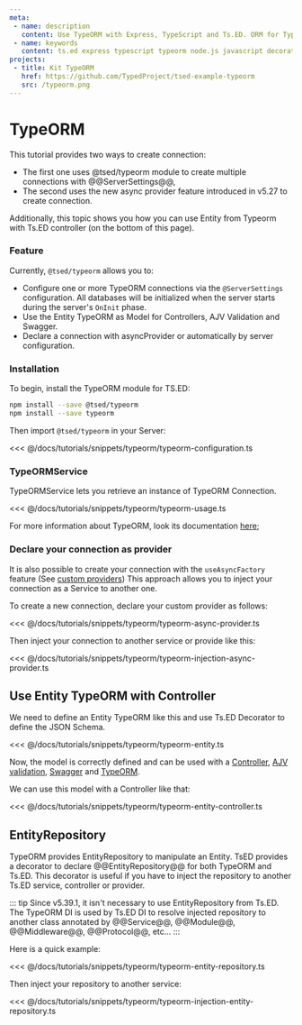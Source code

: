 ```yaml
---
meta:
 - name: description
   content: Use TypeORM with Express, TypeScript and Ts.ED. ORM for TypeScript and JavaScript (ES7, ES6, ES5). Supports MySQL, PostgreSQL, MariaDB, SQLite, MS SQL Server, Oracle, WebSQL databases. Works in NodeJS, Browser, Ionic, Cordova and Electron platforms.
 - name: keywords
   content: ts.ed express typescript typeorm node.js javascript decorators
projects:   
 - title: Kit TypeORM
   href: https://github.com/TypedProject/tsed-example-typeorm
   src: /typeorm.png
---
```

# TypeORM <Badge text="Contributors are welcome" />

<Banner src="https://github.com/typeorm/typeorm/raw/master/resources/logo_big.png" href="https://typeorm.io/" height="128" />

This tutorial provides two ways to create connection:

- The first one uses @tsed/typeorm module to create multiple connections with @@ServerSettings@@,
- The second uses the new async provider feature introduced in v5.27 to create connection.

Additionally, this topic shows you how you can use Entity from Typeorm with Ts.ED controller (on the bottom of this page).

<Projects type="typeorm"/>

### Feature

Currently, `@tsed/typeorm` allows you to:

- Configure one or more TypeORM connections via the `@ServerSettings` configuration. All databases will be initialized when the server starts during the server's `OnInit` phase.
- Use the Entity TypeORM as Model for Controllers, AJV Validation and Swagger.
- Declare a connection with asyncProvider or automatically by server configuration.

### Installation

To begin, install the TypeORM module for TS.ED:
```bash
npm install --save @tsed/typeorm
npm install --save typeorm
```

Then import `@tsed/typeorm` in your Server:

<<< @/docs/tutorials/snippets/typeorm/typeorm-configuration.ts

### TypeORMService

TypeORMService lets you retrieve an instance of TypeORM Connection.

<<< @/docs/tutorials/snippets/typeorm/typeorm-usage.ts

For more information about TypeORM, look its documentation [here](https://github.com/typeorm/typeorm);

### Declare your connection as provider

It is also possible to create your connection with the `useAsyncFactory` feature (See [custom providers](/docs/custom-provider.md))
This approach allows you to inject your connection as a Service to another one.

To create a new connection, declare your custom provider as follows:

<<< @/docs/tutorials/snippets/typeorm/typeorm-async-provider.ts

Then inject your connection to another service or provide like this:

<<< @/docs/tutorials/snippets/typeorm/typeorm-injection-async-provider.ts

## Use Entity TypeORM with Controller

We need to define an Entity TypeORM like this and use Ts.ED Decorator to define the JSON Schema.

<<< @/docs/tutorials/snippets/typeorm/typeorm-entity.ts

Now, the model is correctly defined and can be used with a [Controller](/docs/controllers.md), [AJV validation](/tutorials/ajv.md),
[Swagger](/tutorials/swagger.md) and [TypeORM](https://github.com/typeorm/typeorm).

We can use this model with a Controller like that:

<<< @/docs/tutorials/snippets/typeorm/typeorm-entity-controller.ts

## EntityRepository

TypeORM provides EntityRepository to manipulate an Entity. TsED provides a decorator to declare @@EntityRepository@@
for both TypeORM and Ts.ED. This decorator is useful if you have to inject the repository to another Ts.ED service, controller or provider.

::: tip 
Since v5.39.1, it isn't necessary to use EntityRepository from Ts.ED. The TypeORM DI is used by Ts.ED DI to resolve injected repository to another class annotated by @@Service@@, @@Module@@, @@Middleware@@, @@Protocol@@, etc...
:::

Here is a quick example:

<<< @/docs/tutorials/snippets/typeorm/typeorm-entity-repository.ts

Then inject your repository to another service:

<<< @/docs/tutorials/snippets/typeorm/typeorm-injection-entity-repository.ts

<div class="sharethis-inline-share-buttons"></div>
